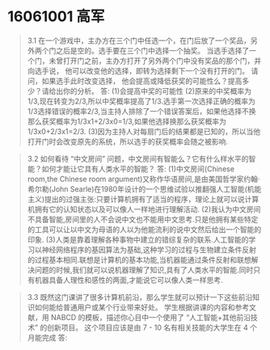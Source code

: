 # 16061001 高军
>3.1 在一个游戏中，主办方在三个门中任选一个，在门后放了一个奖品，另外两个门之后是空的。选手要在三个门中选择一个抽奖。 当选手选择了一个门，未曾打开门之前，主办方打开了另外两个门中没有奖品的那个门，并向选手说， 他可以改变他的选择，即转为选择剩下一个没有打开的门。 请问，如果选手此时改变选择， 他会提高或降低获奖的可能性么？提高多少？请给出你的分析。
答:
(1)会提高中奖的可能性
(2)原来的中奖概率为1/3,现在转变为2/3,所以中奖概率提高了1/3.选手第一次选择正确的概率为1/3选择错误的概率2/3,当主持人排除了一个错误答案后，如果他选择不换那么获奖概率为1/3x1+2/3x0=1/3,如果他选择换那么获奖概率为1/3x0+2/3x1=2/3.
(3)因为主持人对每扇门后的结果都是已知的，所以当他打开门时会改变原先的系统，所以选手的获奖概率会随之被影响.

>3.2 如何看待 “中文房间” 问题，中文房间有智能么？它有什么样水平的智能？如何才能让它具有人类水平的智能？
答:
(1)中文房间(Chinese room,the Chinese room argument)又称作华语房间,是由美国哲学家约翰·希尔勒(John Searle)在1980年设计的一个思维试验以推翻强人工智能(机能主义)提出的过强主张:只要计算机拥有了适当的程序，理论上就可以说计算机拥有它的认知状态以及可以像人一样地进行理解活动.
(2)我认为中文房间不具备智能,房间里的人不会说中文也不能用中文思考.只是他拥有某些特定的工具可以让以中文为母语的人以为他能流利的说中文然后给出一个智能的印象.
(3)人类是靠着理解各种事物中建立的错综复杂的联系.人工智能的学习以神经网络程序的基因算法为基础,这种学习的过程与生物建立条件反射的过程基本相同.联想是计算机的基本功能,当机器能通过条件反射和联想解决问题的时候,我们就可以说机器理解了知识,具有了人类水平的智能.同时只有机器具备人理性和感性的两面,才能说它可以像人类一样思考.

>3.3 既然这门课讲了很多计算机前沿，那么学生就可以预计一下这些前沿知识如何能给普通用户或某个行业带来好处。 学生根据讲课的内容和参考文献，用 NABCD 的模板，描述你心目中一个使用了 “人工智能+其他前沿技术” 的创新项目。 这个项目应该是由 7 - 10 名有相关技能的大学生在 4 个月能完成
答:
